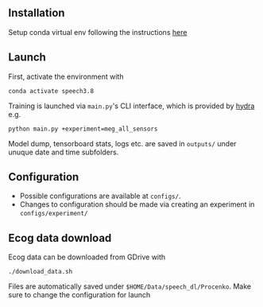 Installation
------------
Setup conda virtual env following the instructions [here](https://github.com/dmalt/speech_decoding_setup)

Launch
------
First, activate the environment with
```
conda activate speech3.8
```

Training is launched via `main.py`'s CLI interface, which is provided by [hydra](https://hydra.cc/) e.g.
```
python main.py +experiment=meg_all_sensors
```

Model dump, tensorboard stats, logs etc. are saved in `outputs/` under
unuque date and time subfolders.

Configuration
-------------
- Possible configurations are available at `configs/`.
- Changes to configuration should be made via creating an experiment in `configs/experiment/`

Ecog data download
------------------

Ecog data can be downloaded from GDrive with
```
./download_data.sh
```

Files are automatically saved under `$HOME/Data/speech_dl/Procenko`.
Make sure to change the configuration for launch

